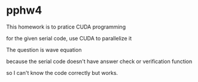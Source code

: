 # pphw4

This homework is to pratice CUDA programming

for the given serial code, use CUDA to parallelize it

The question is wave equation

because the serial code doesn't have answer check or verification function

so I can't know the code correctly but works.
